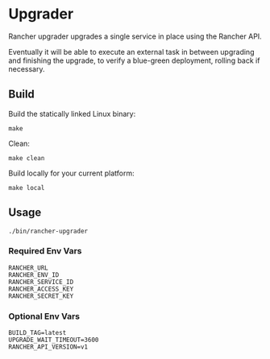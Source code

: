 Upgrader
========

Rancher upgrader upgrades a single service in place using the Rancher API.

Eventually it will be able to execute an external task in between upgrading and finishing the upgrade, to verify a blue-green deployment, rolling back if necessary.

Build
-----

Build the statically linked Linux binary:

```make```

Clean:

```make clean```

Build locally for your current platform:

```make local```

Usage
-----

`./bin/rancher-upgrader`

### Required Env Vars

```
RANCHER_URL
RANCHER_ENV_ID
RANCHER_SERVICE_ID
RANCHER_ACCESS_KEY
RANCHER_SECRET_KEY
```

### Optional Env Vars

```
BUILD_TAG=latest
UPGRADE_WAIT_TIMEOUT=3600
RANCHER_API_VERSION=v1
```
